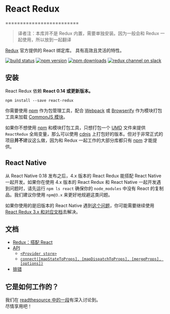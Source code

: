 # React Redux
=========================

> 译者注：本库并不是 Redux 内置，需要单独安装。因为一般会和 Redux 一起使用，所以放到一起翻译

[Redux](https://github.com/reactjs/redux) 官方提供的 React 绑定库。
具有高效且灵活的特性。

[![build status](https://img.shields.io/travis/reactjs/react-redux/master.svg?style=flat-square)](https://travis-ci.org/reactjs/react-redux) [![npm version](https://img.shields.io/npm/v/react-redux.svg?style=flat-square)](https://www.npmjs.com/package/react-redux)
[![npm downloads](https://img.shields.io/npm/dm/react-redux.svg?style=flat-square)](https://www.npmjs.com/package/react-redux)
[![redux channel on slack](https://img.shields.io/badge/slack-redux@reactiflux-61DAFB.svg?style=flat-square)](http://www.reactiflux.com)


## 安装

React Redux 依赖 **React 0.14 或更新版本。**

```
npm install --save react-redux
```

你需要使用 [npm](http://npmjs.com/) 作为包管理工具，配合 [Webpack](http://webpack.github.io) 或 [Browserify](http://browserify.org/) 作为模块打包工具来加载 [CommonJS 模块](http://webpack.github.io/docs/commonjs.html)。

如果你不想使用 [npm](http://npmjs.com/) 和模块打包工具，只想打包一个 [UMD](https://github.com/umdjs/umd) 文件来提供 `ReactRedux` 全局变量，那么可以使用 [cdnjs](https://cdnjs.com/libraries/react-redux) 上打包好的版本。但对于非常正式的项目**并不**建议这么做，因为和 Redux 一起工作的大部分库都只有 [npm](http://npmjs.com/) 才能提供。

## React Native

从 React Native 0.18 发布之后，4.x 版本的 React Redux 能搭配 React Native 一起开发。如果你在使用 4.x 版本的 React Redux 和 React Native 一起开发遇到问题时，请先运行 `npm ls react` 确保你的 `node_modules` 中没有 React 的复制品。我们建议你使用  `npm@3.x` 来更好地规避这类问题。

如果你使用的是旧版本的 React Native 遇到[这个问题](https://github.com/facebook/react-native/issues/2985)，你可能需要继续使用 [React Redux 3.x 和对应文档](https://github.com/reactjs/react-redux/tree/v3.1.0)去解决。

## 文档

- [Redux：搭配 React](http://cn.redux.js.org/docs/basics/UsageWithReact.html)
- [API](api.md#api)
  - [`<Provider store>`](api.md#provider-store)
  - [`connect([mapStateToProps], [mapDispatchToProps], [mergeProps], [options])`](api.md#connectmapstatetoprops-mapdispatchtoprops-mergeprops-options)
- [排错](troubleshooting.md#troubleshooting)

## 它是如何工作的？

我们在 [readthesource 中的一段](https://www.youtube.com/watch?v=VJ38wSFbM3A)有深入讨论到。  
尽情享用吧！
